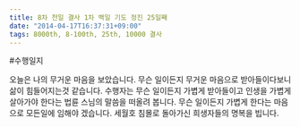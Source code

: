 ```yaml
---
title: 8차 천일 결사 1차 백일 기도 정진 25일째
date: "2014-04-17T16:37:31+09:00"
tags: 8000th, 8-100th, 25th, 10000 결사
---
```


#수행일지

오늘은 나의 무거운 마음을 보았습니다. 무슨 일이든지 무거운 마음으로 받아들이다보니 삶이 힘들어지는것 같습니다. 수행자는 무슨 일이든지 가볍게 받아들이고 인생을 가볍게 살아가야 한다는 법륜 스님의 말씀을 떠올려 봅니다. 무슨 일이든지 가볍게 한다는 마음으로 모든일에 임해야 겠습니다. 세월호 침몰로 돌아가신 희생자들의 명복을 빕니다.
